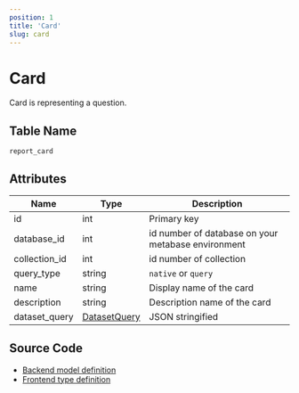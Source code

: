 ```yaml
---
position: 1
title: 'Card'
slug: card
---
```


# Card

Card is representing a question.

## Table Name

`report_card`

## Attributes

Name|Type|Description
--|--|--
id | int | Primary key
database_id | int | id number of database on your metabase environment
collection_id | int | id number of collection
query_type | string | `native` or `query`
name | string | Display name of the card
description | string | Description name of the card
dataset_query | [DatasetQuery](/data-structures/dataset-query) | JSON stringified

## Source Code

- [Backend model definition](https://github.com/metabase/metabase/blob/v0.38.3/src/metabase/models/card.clj)
- [Frontend type definition](https://github.com/metabase/metabase/blob/v0.38.3/frontend/src/metabase-types/types/Card.js)
